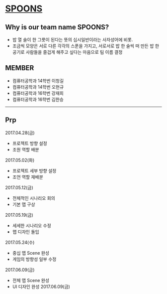 

# [SPOONS](https://github.com/aerain/ourproject)


## Why is our team name SPOONS?

 - 밥 열 술이 한 그릇이 된다는 뜻의 십시일반이라는 사자성어에 비롯.
 - 조금씩 모양은 서로 다른 각각의 스푼을 가지고, 서로서로 밥 한 술씩 떠 만든 밥 한 공기로 사람들을 즐겁게 해주고 싶다는 마음으로 팀 이름 결정 


## MEMBER

 - 컴퓨터공학과 14학번 이청길
 - 컴퓨터공학과 14학번 오현규
 - 컴퓨터공학과 16학번 강재희
 - 컴퓨터공학과 16학번 김한승
 

---

## Prp

 2017.04.28(금)
 
 - 프로젝트 방향 설정
 - 조원 역할 배분
 
 
 2017.05.02(화)
 
 - 프로젝트 세부 방향 설정
 - 조언 역할 재배분
 
 
 2017.05.12(금)
 
 - 전체적인 시나리오 회의
 - 기본 맵 구상
 
 
 2017.05.19(금)
 
 - 세세한 시나리오 수정
 - 맵 디자인 돌입
 
 2017.05.24(수)
 
 - 중십 맵 Scene 완성
 - 게임의 방향성 일부 수정
 
 
 2017.06.09(금)
 
 - 전체 맵 Scene 완성
 - UI 디자인 완성
 2017.06.09(금)
 
 
